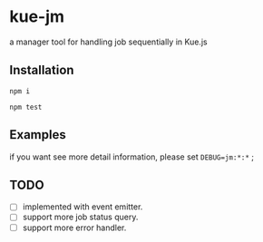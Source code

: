 # kue-jm
  a manager tool for handling job sequentially in Kue.js
 

## Installation
 `npm i`
 
 `npm test`

## Examples
   if you want see more detail information, please set `DEBUG=jm:*:*` ;
   

## TODO
 - [ ] implemented with event emitter.
 - [ ] support more job status query.
 - [ ] support more error handler.